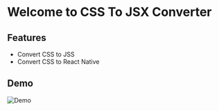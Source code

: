 # Welcome to CSS To JSX Converter

## Features

- Convert CSS to JSS
- Convert CSS to React Native

## Demo

![Demo](https://raw.githubusercontent.com/jobayer977/vscode-css-to-jsx/main/demo.gif)
